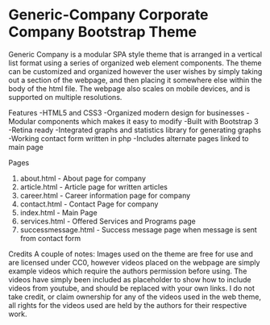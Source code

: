 # Generic-Company Corporate Company Bootstrap Theme
Generic Company is a modular SPA style theme that is arranged in a vertical list format using a series of organized web element components. The theme can be customized and organized however the user wishes by simply taking out a section of the webpage, and then placing it somewhere else within the body of the html file. The webpage also scales on mobile devices, and is supported on multiple resolutions.



Features
-HTML5 and CSS3
-Organized modern design for businesses
-Modular components which makes it easy to modify
-Built with Bootstrap 3
-Retina ready
-Integrated graphs and statistics library for generating graphs
-Working contact form written in php
-Includes alternate pages linked to main page

Pages
1. about.html - About page for company
2. article.html - Article page for written articles
3. career.html - Career information page for company
4. contact.html - Contact Page for company
5. index.html - Main Page
6. services.html - Offered Services and Programs page
7. successmessage.html - Success message page when message is sent from contact form

Credits
A couple of notes: Images used on the theme are free for use and are licensed under CC0, however videos placed on the webpage are simply example videos which require the authors permission before using. The videos have simply been included as placeholder to show how to include videos from youtube, and should be replaced with your own links. I do not take credit, or claim ownership for any of the videos used in the web theme, all rights for the videos used are held by the authors for their respective work.


